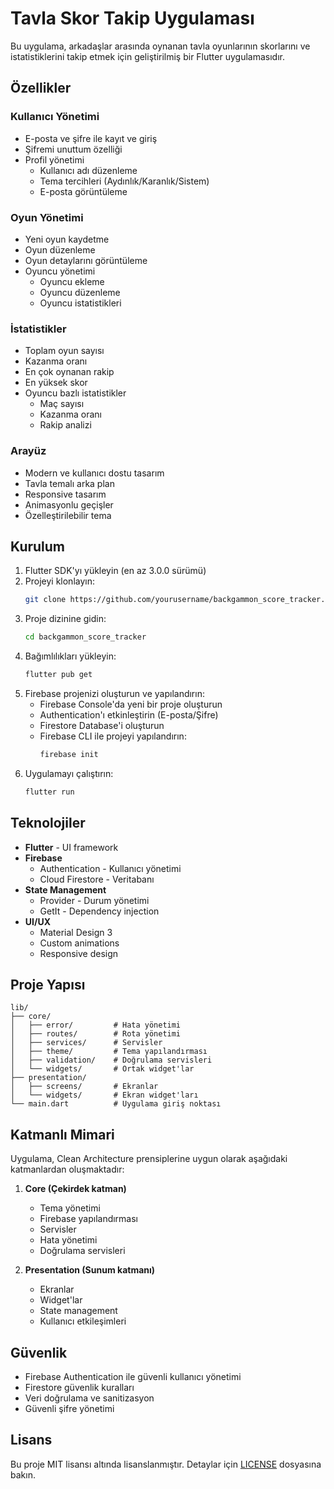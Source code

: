 # Tavla Skor Takip Uygulaması

Bu uygulama, arkadaşlar arasında oynanan tavla oyunlarının skorlarını ve istatistiklerini takip etmek için geliştirilmiş bir Flutter uygulamasıdır.

## Özellikler

### Kullanıcı Yönetimi
- E-posta ve şifre ile kayıt ve giriş
- Şifremi unuttum özelliği
- Profil yönetimi
  - Kullanıcı adı düzenleme
  - Tema tercihleri (Aydınlık/Karanlık/Sistem)
  - E-posta görüntüleme

### Oyun Yönetimi
- Yeni oyun kaydetme
- Oyun düzenleme
- Oyun detaylarını görüntüleme
- Oyuncu yönetimi
  - Oyuncu ekleme
  - Oyuncu düzenleme
  - Oyuncu istatistikleri

### İstatistikler
  - Toplam oyun sayısı
  - Kazanma oranı
  - En çok oynanan rakip
  - En yüksek skor
- Oyuncu bazlı istatistikler
  - Maç sayısı
  - Kazanma oranı
  - Rakip analizi

### Arayüz
- Modern ve kullanıcı dostu tasarım
- Tavla temalı arka plan
- Responsive tasarım
- Animasyonlu geçişler
- Özelleştirilebilir tema

## Kurulum

1. Flutter SDK'yı yükleyin (en az 3.0.0 sürümü)
2. Projeyi klonlayın:
   ```bash
   git clone https://github.com/yourusername/backgammon_score_tracker.git
   ```
3. Proje dizinine gidin:
   ```bash
   cd backgammon_score_tracker
   ```
4. Bağımlılıkları yükleyin:
   ```bash
   flutter pub get
   ```
5. Firebase projenizi oluşturun ve yapılandırın:
   - Firebase Console'da yeni bir proje oluşturun
   - Authentication'ı etkinleştirin (E-posta/Şifre)
   - Firestore Database'i oluşturun
   - Firebase CLI ile projeyi yapılandırın:
     ```bash
     firebase init
     ```
6. Uygulamayı çalıştırın:
   ```bash
   flutter run
   ```

## Teknolojiler

- **Flutter** - UI framework
- **Firebase**
  - Authentication - Kullanıcı yönetimi
  - Cloud Firestore - Veritabanı
- **State Management**
  - Provider - Durum yönetimi
  - GetIt - Dependency injection
- **UI/UX**
  - Material Design 3
  - Custom animations
  - Responsive design

## Proje Yapısı

```
lib/
├── core/
│   ├── error/         # Hata yönetimi
│   ├── routes/        # Rota yönetimi
│   ├── services/      # Servisler
│   ├── theme/         # Tema yapılandırması
│   ├── validation/    # Doğrulama servisleri
│   └── widgets/       # Ortak widget'lar
├── presentation/
│   ├── screens/       # Ekranlar
│   └── widgets/       # Ekran widget'ları
└── main.dart          # Uygulama giriş noktası
```

## Katmanlı Mimari

Uygulama, Clean Architecture prensiplerine uygun olarak aşağıdaki katmanlardan oluşmaktadır:

1. **Core (Çekirdek katman)**
   - Tema yönetimi
   - Firebase yapılandırması
   - Servisler
   - Hata yönetimi
   - Doğrulama servisleri

2. **Presentation (Sunum katmanı)**
   - Ekranlar
   - Widget'lar
   - State management
   - Kullanıcı etkileşimleri

## Güvenlik

- Firebase Authentication ile güvenli kullanıcı yönetimi
- Firestore güvenlik kuralları
- Veri doğrulama ve sanitizasyon
- Güvenli şifre yönetimi

## Lisans

Bu proje MIT lisansı altında lisanslanmıştır. Detaylar için [LICENSE](LICENSE) dosyasına bakın.
